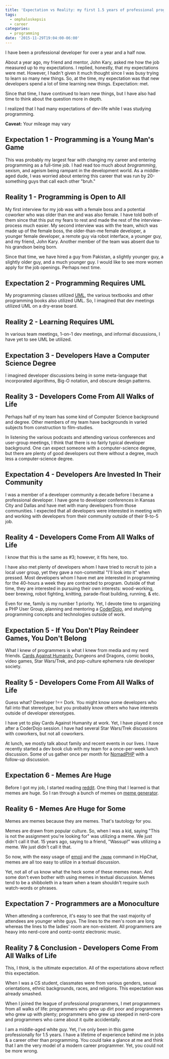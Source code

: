 ```yaml
---
title: 'Expectation vs Reality: my first 1.5 years of professional programming'
tags:
  - omphaloskepsis
  - career
categories:
  - programming
date: '2015-11-29T19:04:00-06:00'
---
```


I have been a professional developer for over a year and a half now.

About a year ago, my friend and mentor, John Kary, asked me how the job measured up to my expectations. I replied, honestly, that my expectations were met. However, I hadn't given it much thought since I was busy trying to learn so many new things. So, at the time, my expectation was that new developers spend a lot of time learning new things. Expectation: met.

Since that time, I have continued to learn new things, but I have also had time to think about the question more in depth.

I realized that I had many expectations of dev-life while I was studying programming.

**Caveat:** Your mileage may vary

## Expectation 1 - Programming is a Young Man's Game

This was probably my largest fear with changing my career and entering programming as a full-time job. I had read too much about _brogramming_, sexism, and ageism being rampant in the development world. As a middle-aged dude, I was worried about entering this career that was run by 20-something guys that call each other "bruh."

## Reality 1 - Programming is Open to All

My first interview for my job was with a female boss and a potential coworker who was older than me and was also female. I have told both of them since that this put my fears to rest and made the rest of the interview-process much easier. My second interview was with the team, which was made up of the female boss, the older-than-me female developer, a younger female developer, a remote guy via robot interface, a younger guy, and my friend, John Kary. Another member of the team was absent due to his grandson being born.

Since that time, we have hired a guy from Pakistan, a slightly younger guy, a slightly older guy, and a much younger guy. I would like to see more women apply for the job openings. Perhaps next time.

## Expectation 2 - Programming Requires UML

My programming classes utilized [UML](https://en.wikipedia.org/wiki/Unified_Modeling_Language 'Unified Modeling Language'), the various textbooks and other programming books also utilized UML. So, I imagined that dev meetings utilized UML on a dry-erase board.

## Reality 2 - Learning Requires UML

In various team meetings, 1-on-1 dev meetings, and informal discussions, I have yet to see UML be utilized.

## Expectation 3 - Developers Have a Computer Science Degree

I imagined developer discussions being in some meta-language that incorporated algorithms, Big-O notation, and obscure design patterns.

## Reality 3 - Developers Come From All Walks of Life

Perhaps half of my team has some kind of Computer Science background and degree. Other members of my team have backgrounds in varied subjects from construction to film-studies.

In listening the various podcasts and attending various conferences and user-group meetings, I think that there is no fairly typical developer background. One can expect someone with a computer-science degree, but there are plenty of good developers out there without a degree, much less a computer-science degree.

## Expectation 4 - Developers Are Invested In Their Community

I was a member of a developer community a decade before I became a professional developer. I have gone to developer conferences in Kansas City and Dallas and have met with many developers from those communities. I expected that all developers were interested in meeting with and working with developers from their community outside of their 9-to-5 job.

## Reality 4 - Developers Come From All Walks of Life

I know that this is the same as \#3; however, it fits here, too.

I have also met plenty of developers whom I have tried to recruit to join a local user group, yet they gave a non-committal "I'll look into it" when pressed. Most developers whom I have met are interested in programming for the 40-hours a week they are contracted to program. Outside of that time, they are interested in pursuing their own interests: wood-working, beer brewing, robot fighting, knitting, parade-float building, running, & etc.

Even for me, family is my number 1 priority. Yet, I devote time to organizing a PHP User Group, planning and mentoring a [CoderDojo](http://coderdojokc.com/), and studying programming concepts and technologies outside of work.

## Expectation 5 - If You Don't Play Reindeer Games, You Don't Belong

What I knew of programmers is what I knew from media and my nerd friends. [Cards Against Humanity](https://cardsagainsthumanity.com/), Dungeons and Dragons, comic books, video games, Star Wars/Trek, and pop-culture ephemera rule developer society.

## Reality 5 - Developers Come From All Walks of Life

Guess what? Developer !== Dork. You might know some developers who fall into that stereotype, but you probably know others who have interests outside of developer stereotypes.

I have yet to play Cards Against Humanity at work. Yet, I have played it once after a CoderDojo session. I have had several Star Wars/Trek discussions with coworkers, but not all coworkers.

At lunch, we mostly talk about family and recent events in our lives. I have recently started a dev book club with my team for a once-per-week lunch discussion. Some of us gather once per month for [NomadPHP](http://nomadphp.com) with a follow-up discussion.

## Expectation 6 - Memes Are Huge

Before I got my job, I started reading [reddit](https://reddit.com). One thing that I learned is that memes are huge. So I ran through a bunch of memes on [meme generator](http://memegenerator.net/).

## Reality 6 - Memes Are Huge for Some

Memes are memes because they are memes. That's tautology for you.

Memes are drawn from popular culture. So, when I was a kid, saying "This is not the assignment you're looking for" was utilizing a meme. We just didn't call it that. 15 years ago, saying to a friend, "Wassup!" was utilizing a meme. We just didn't call it that.

So now, with the easy usage of [emoji](https://en.wikipedia.org/wiki/Emoji) and the [`/meme`](https://bitbucket.org/atlassianlabs/ac-koa-hipchat-sassy) command in HipChat, memes are all too easy to utilize in a textual discussion.

Yet, not all of us know what the heck some of these memes mean. And some don't even bother with using memes in textual discussion. Memes tend to be a shibboleth in a team when a team shouldn't require such watch-words or phrases.

## Expectation 7 - Programmers are a Monoculture

When attending a conference, it's easy to see that the vast majority of attendees are younger white guys. The lines to the men's room are long whereas the lines to the ladies' room are non-existent. All programmers are heavy into nerd-core and oontz-oontz electronic music.

## Reality 7 & Conclusion - Developers Come From All Walks of Life

This, I think, is the ultimate expectation. All of the expectations above reflect this expectation.

When I was a CS student, classmates were from various genders, sexual orientations, ethnic backgrounds, races, and religions. This expectation was already smashed.

When I joined the league of professional programmers, I met programmers from all walks of life: programmers who grew up dirt poor and programmers who grew up with plenty; programmers who grew up steeped in nerd-core and programmers who came about it quite accidentally.

I am a middle-aged white guy. Yet, I've only been in this game professionally for 1.5 years. I have a lifetime of experience behind me in jobs & a career other than programming. You could take a glance at me and think that I am the very model of a modern career programmer. Yet, you could not be more wrong.
